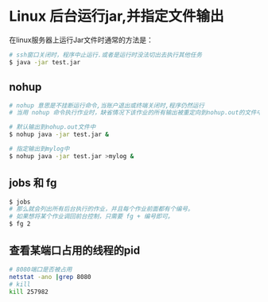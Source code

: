 # Linux 后台运行jar,并指定文件输出

在linux服务器上运行Jar文件时通常的方法是：

```bash
# ssh窗口关闭时，程序中止运行.或者是运行时没法切出去执行其他任务
$ java -jar test.jar
```

## nohup

```bash
# nohup 意思是不挂断运行命令,当账户退出或终端关闭时,程序仍然运行
# 当用 nohup 命令执行作业时，缺省情况下该作业的所有输出被重定向到nohup.out的文件中,除非另外指定了输出文件。

# 默认输出到nohup.out文件中
$ nohup java -jar test.jar &

# 指定输出到mylog中
$ nohup java -jar test.jar >mylog &
```

## jobs 和 fg

```bash
$ jobs
# 那么就会列出所有后台执行的作业，并且每个作业前面都有个编号。
# 如果想将某个作业调回前台控制，只需要 fg + 编号即可。
$ fg 2
```

## 查看某端口占用的线程的pid

```bash
# 8080端口是否被占用 
netstat -ano |grep 8080
# kill
kill 257982
```